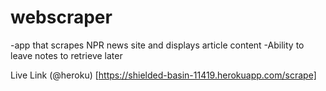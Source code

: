# webscraper
-app that scrapes NPR news site and displays article content
-Ability to leave notes to retrieve later

Live Link (@heroku) [https://shielded-basin-11419.herokuapp.com/scrape]

